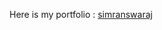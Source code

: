 Here is my portfolio : 
<a href ="https://simranswaraj.github.io/" target = "__blank">simranswaraj</a>
